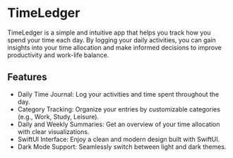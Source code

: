 # TimeLedger
TimeLedger is a simple and intuitive app that helps you track how you spend your time each day. By logging your daily activities, you can gain insights into your time allocation and make informed decisions to improve productivity and work-life balance.

## Features
- Daily Time Journal: Log your activities and time spent throughout the day.
- Category Tracking: Organize your entries by customizable categories (e.g., Work, Study, Leisure).
- Daily and Weekly Summaries: Get an overview of your time allocation with clear visualizations.
- SwiftUI Interface: Enjoy a clean and modern design built with SwiftUI.
- Dark Mode Support: Seamlessly switch between light and dark themes.
